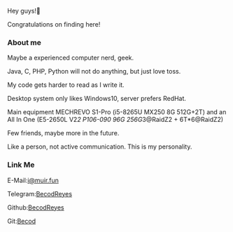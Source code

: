 Hey guys!👋

Congratulations on finding here!

### About me
Maybe a experienced computer nerd, geek.

Java, C, PHP, Python will not do anything, but just love toss.

My code gets harder to read as I write it.

Desktop system only likes Windows10, server prefers RedHat.

Main equipment MECHREVO S1-Pro (i5-8265U MX250 8G 512G+2T) and an All In One (E5-2650L V2*2 P106-090 96G 256G*3@RaidZ2 + 6T*6@RaidZ2)

Few friends, maybe more in the future.

Like a person, not active communication. This is my personality.

### Link Me

E-Mail:[i@muir.fun](i@muir.fun)

Telegram:[BecodReyes](https://t.me/BecodReyes)

Github:[BecodReyes](https://github.com/BecodReyes)

Git:[Becod](https://git.muir.fun/Becod)